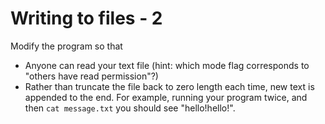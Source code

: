 # Writing to files - 2 #
Modify the program so that

* Anyone can read your text file (hint: which mode flag corresponds to "others have read permission"?)
* Rather than truncate the file back to zero length each time, new text is appended to the end.
  For example, running your program twice, and then `cat message.txt` you should see "hello!hello!".

